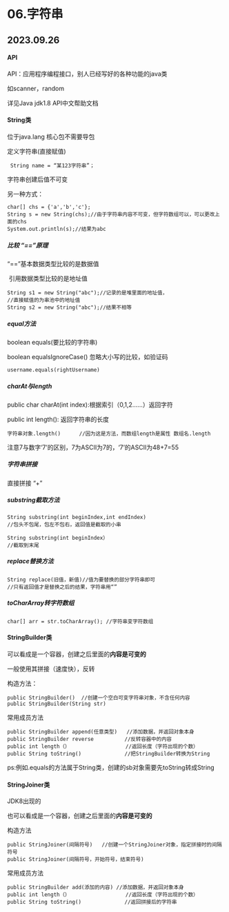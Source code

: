 # 06.字符串

## 2023.09.26

#### API

API：应用程序编程接口，别人已经写好的各种功能的java类

如scanner，random

详见Java jdk1.8 API中文帮助文档

#### String类

位于java.lang    核心包不需要导包

定义字符串(直接赋值)

```
 String name = “某123字符串”；
```

字符串创建后值不可变

另一种方式：

```
char[] chs = {'a','b','c'};
String s = new String(chs);//由于字符串内容不可变，但字符数组可以，可以更改上面的chs 
System.out.println(s);//结果为abc
```

##### 比较  “==”原理

“==”基本数据类型比较的是数据值

​		引用数据类型比较的是地址值

```
String s1 = new String("abc");//记录的是堆里面的地址值，
//直接赋值的为串池中的地址值
String s2 = new String("abc");//结果不相等  
```

##### equal方法

boolean equals(要比较的字符串)

boolean equalsIgnoreCase()		忽略大小写的比较，如验证码 

```
username.equals(rightUsername)
```

##### charAt与length

public char charAt(int index):根据索引（0,1,2……）返回字符

public int length(): 返回字符串的长度

```
字符串对象.length()		//因为这是方法，而数组length是属性 数组名.length
```

注意7与数字‘7’的区别，7为ASCII为7的，‘7’的ASCII为48+7=55

##### 字符串拼接

直接拼接 “+”

##### substring截取方法

```
String substring(int beginIndex,int endIndex) 
//包头不包尾，包左不包右，返回值是截取的小串
```

```
String substring(int beginIndex）
//截取到末尾
```

##### replace替换方法

```
String replace(旧值，新值)//值为要替换的部分字符串即可
//只有返回值才是替换之后的结果，字符串用“”
```

##### toCharArray转字符数组

```
char[] arr = str.toCharArray();	//字符串变字符数组
```



#### StringBuilder类

可以看成是一个容器，创建之后里面的**内容是可变的**

一般使用其拼接（速度快），反转

构造方法：

```
public StringBuilder()	//创建一个空白可变字符串对象，不含任何内容
public StringBuilder(String str)
```

常用成员方法

```
public StringBuilder append(任意类型)	//添加数据，并返回对象本身
public StringBuilder reverse		  //反转容器中的内容
public int length（）	    			 //返回长度（字符出现的个数）
public String toString()			  //把StringBuilder转换为String
```
ps:例如.equals的方法属于String类，创建的sb对象需要先toString转成String


#### StringJoiner类

JDK8出现的

也可以看成是一个容器，创建之后里面的**内容是可变的**

构造方法

```
public StringJoiner(间隔符号)	//创建一个StringJoiner对象，指定拼接时的间隔符号
public StringJoiner(间隔符号，开始符号，结束符号)
```

常用成员方法

```
public StringBuilder add(添加的内容)	//添加数据，并返回对象本身
public int length（）	    			 //返回长度（字符出现的个数）
public String toString()			  //返回拼接后的字符串
```



